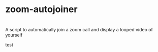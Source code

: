 # zoom-autojoiner
# 
A script to automatically join a zoom call and display a looped video of yourself

test
